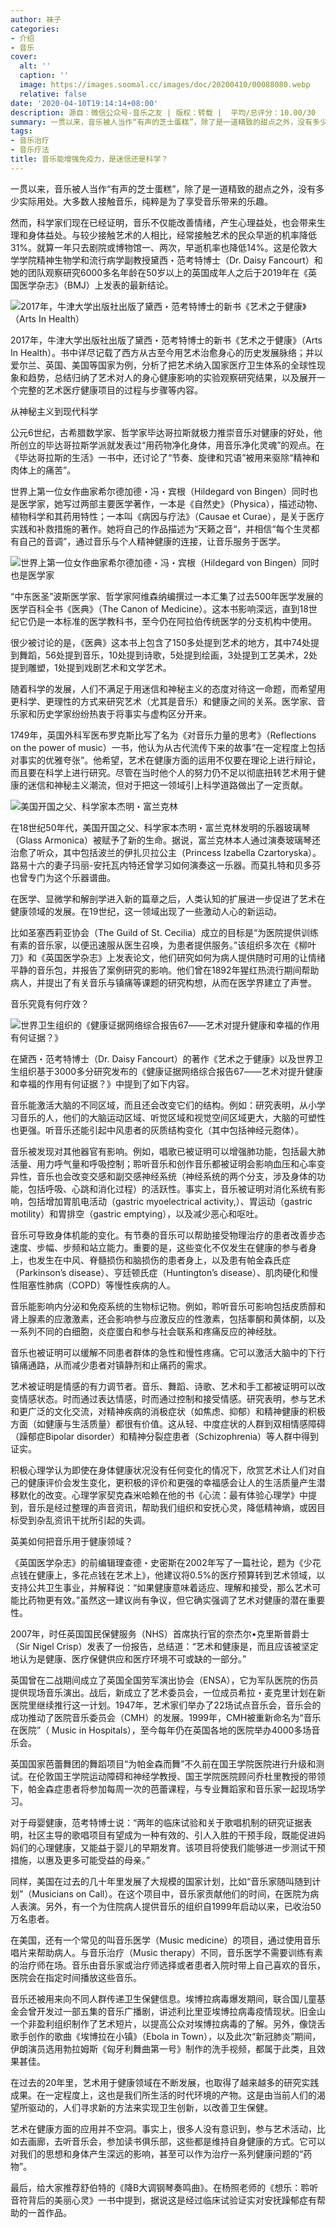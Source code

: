 ```yaml
---
author: 袜子
categories:
- 介绍
- 音乐
cover:
  alt: ''
  caption: ''
  image: https://images.soomal.cc/images/doc/20200410/00088080.webp
  relative: false
date: '2020-04-10T19:14:14+08:00'
description: 源自：微信公众号-音乐之友 | 版权：转载 |  平均/总评分：10.00/30
summary: 一贯以来，音乐被人当作“有声的芝士蛋糕”，除了是一道精致的甜点之外，没有多少实际用处。大多数人接触音乐，纯粹是为了享受音乐带来的乐趣。然而，科学家们现在已经证明，音乐不仅能改善情绪，产生心理益处，也会带来生理和身体益处……
tags:
- 音乐治疗
- 音乐疗法
title: 音乐能增强免疫力，是迷信还是科学？
---
```


一贯以来，音乐被人当作“有声的芝士蛋糕”，除了是一道精致的甜点之外，没有多少实际用处。大多数人接触音乐，纯粹是为了享受音乐带来的乐趣。

然而，科学家们现在已经证明，音乐不仅能改善情绪，产生心理益处，也会带来生理和身体益处。与较少接触艺术的人相比，经常接触艺术的民众早逝的机率降低31%。就算一年只去剧院或博物馆一、两次，早逝机率也降低14%。这是伦敦大学学院精神生物学和流行病学副教授黛西・范考特博士（Dr. Daisy Fancourt）和她的团队观察研究6000多名年龄在50岁以上的英国成年人之后于2019年在《英国医学杂志》（BMJ）上发表的最新结论。

![2017年，牛津大学出版社出版了黛西・范考特博士的新书《艺术之于健康》（Arts In Health）](https://images.soomal.cc/images/doc/20200410/00088076_01.webp)





2017年，牛津大学出版社出版了黛西・范考特博士的新书《艺术之于健康》（Arts In Health）。书中详尽记载了西方从古至今用艺术治愈身心的历史发展脉络；并以爱尔兰、英国、美国等国家为例，分析了把艺术纳入国家医疗卫生体系的全球性现象和趋势，总结归纳了艺术对人的身心健康影响的实验观察研究结果，以及展开一个完整的艺术医疗健康项目的过程与步骤等内容。

从神秘主义到现代科学

公元6世纪，古希腊数学家、哲学家毕达哥拉斯就极力推崇音乐对健康的好处，他所创立的毕达哥拉斯学派就发表过“用药物净化身体，用音乐净化灵魂”的观点。在《毕达哥拉斯的生活》一书中，还讨论了“节奏、旋律和咒语”被用来驱除“精神和肉体上的痛苦”。

世界上第一位女作曲家希尔德加德・冯・宾根（Hildegard von Bingen）同时也是医学家，她写过两部主要医学著作，一本是《自然史》（Physica），描述动物、植物科学和其药用特性；一本叫《病因与疗法》（Causae et Curae），是关于医疗实践和补救措施的著作。她将自己的作品描述为“天籁之音“，并相信“每个生灵都有自己的音调”，通过音乐与个人精神健康的连接，让音乐服务于医学。

![世界上第一位女作曲家希尔德加德・冯・宾根（Hildegard von Bingen）同时也是医学家](https://images.soomal.cc/images/doc/20200410/00088077.webp)





“中东医圣”波斯医学家、哲学家阿维森纳编撰过一本汇集了过去500年医学发展的医学百科全书《医典》（The Canon of Medicine）。这本书影响深远，直到18世纪它仍是一本标准的医学教科书，至今仍在阿拉伯传统医学的分支机构中使用。
 
很少被讨论的是，《医典》这本书上包含了150多处提到艺术的地方，其中74处提到舞蹈，56处提到音乐，10处提到诗歌，5处提到绘画，3处提到工艺美术，2处提到雕塑，1处提到戏剧艺术和文学艺术。

随着科学的发展，人们不满足于用迷信和神秘主义的态度对待这一命题，而希望用更科学、更理性的方式来研究艺术（尤其是音乐）和健康之间的关系。医学家、音乐家和历史学家纷纷热衷于将事实与虚构区分开来。

1749年，英国外科军医布罗克斯比写了名为《对音乐力量的思考》（Reflections on the power of music）一书，他认为从古代流传下来的故事“在一定程度上包括对事实的优雅夸张”。他希望，艺术在健康方面的运用不仅要在理论上进行辩论，而且要在科学上进行研究。尽管在当时他个人的努力仍不足以彻底扭转艺术用于健康的迷信和神秘主义潮流，但对于把这一领域引上科学道路做出了一定贡献。

![美国开国之父、科学家本杰明・富兰克林](https://images.soomal.cc/images/doc/20200410/00088078_01.webp)





在18世纪50年代，美国开国之父、科学家本杰明・富兰克林发明的乐器玻璃琴（Glass Armonica）被赋予了新的生命。据说，富兰克林本人通过演奏玻璃琴还治愈了听众，其中包括波兰的伊扎贝拉公主（Princess Izabella Czartoryska）。路易十六的妻子玛丽-安托瓦内特还曾学习如何演奏这一乐器。而莫扎特和贝多芬也曾专门为这个乐器谱曲。

在医学、显微学和解剖学进入新的篇章之后，人类认知的扩展进一步促进了艺术在健康领域的发展。在19世纪，这一领域出现了一些激动人心的新运动。

比如圣塞西莉亚协会（The Guild of St. Cecilia）成立的目标是“为医院提供训练有素的音乐家，以便迅速服从医生召唤，为患者提供服务。”该组织多次在《柳叶刀》和《英国医学杂志》上发表论文，他们研究如何为病人提供随时可用的让情绪平静的音乐包，并报告了案例研究的影响。他们曾在1892年猩红热流行期间帮助病人，并提出了有关音乐与镇痛等课题的研究构想，从而在医学界建立了声誉。

音乐究竟有何疗效？

![世界卫生组织的《健康证据网络综合报告67――艺术对提升健康和幸福的作用有何证据？》](https://images.soomal.cc/images/doc/20200410/00088079_01.webp)





在黛西・范考特博士（Dr. Daisy Fancourt）的著作《艺术之于健康》以及世界卫生组织基于3000多分研究发布的《健康证据网络综合报告67――艺术对提升健康和幸福的作用有何证据？》中提到了如下内容。

音乐能激活大脑的不同区域，而且还会改变它们的结构。例如：研究表明，从小学习音乐的人，他们的大脑运动区域、听觉区域和视觉空间区域更大，大脑的可塑性也更强。听音乐还能引起中风患者的灰质结构变化（其中包括神经元胞体）。

音乐被发现对其他器官有影响。例如，唱歌已被证明可以增强肺功能，包括最大肺活量、用力呼气量和呼吸控制；聆听音乐和创作音乐都被证明会影响血压和心率变异性，音乐也会改变交感和副交感神经系统（神经系统的两个分支，涉及身体的功能，包括呼吸、心跳和消化过程）的活跃性。事实上，音乐被证明对消化系统有影响，包括增加胃肌电活动（gastric myoelectrical activity,）、胃运动（gastric motility）和胃排空（gastric emptying），以及减少恶心和呕吐。

音乐可导致身体机能的变化。有节奏的音乐可以帮助接受物理治疗的患者改善步态速度、步幅、步频和站立能力。重要的是，这些变化不仅发生在健康的参与者身上，也发生在中风、脊髓损伤和脑损伤的患者身上，以及患有帕金森氏症（Parkinson’s disease）、亨廷顿氏症（Huntington’s disease）、肌肉硬化和慢性阻塞性肺病（COPD）等慢性疾病的人。

音乐能影响内分泌和免疫系统的生物标记物。例如，聆听音乐可影响包括皮质醇和肾上腺素的应激激素，还会影响参与应激反应的性激素，包括睾酮和黄体酮，以及一系列不同的白细胞，炎症蛋白和参与社会联系和疼痛反应的神经肽。

音乐也被证明可以缓解不同患者群体的急性和慢性疼痛。它可以激活大脑中的下行镇痛通路，从而减少患者对镇静剂和止痛药的需求。

艺术被证明是情感的有力调节者。音乐、舞蹈、诗歌、艺术和手工都被证明可以改变情感状态。时而通过表达情感，时而通过控制和接受情感。研究表明，参与艺术和更广泛的文化交流，对精神疾病的消极症状（如焦虑、抑郁）和精神健康的积极方面（如健康与生活质量）都很有价值。这从轻、中度症状的人群到双相情感障碍（躁郁症Bipolar disorder）和精神分裂症患者（Schizophrenia）等人群中得到证实。

积极心理学认为即使在身体健康状况没有任何变化的情况下，欣赏艺术让人们对自己的健康评价会发生变化，更积极的评价和更强的幸福感会让人的生活质量产生潜移默化的改变。心理学家契克森米哈赖在他的书《心流：最有体验心理学》中提到，音乐是经过整理的声音资讯，帮助我们组织和安抚心灵，降低精神熵，或因目标受到杂乱资讯干扰所引起的失调。

英美如何把音乐用于健康领域？

《英国医学杂志》的前编辑理查德・史密斯在2002年写了一篇社论，题为《少花点钱在健康上，多花点钱在艺术上》，他建议将0.5%的医疗预算转到艺术领域，以支持公共卫生事业，并解释说：“如果健康意味着适应、理解和接受，那么艺术可能比药物更有效。”虽然这一建议尚有争议，但它确实强调了艺术对健康的潜在重要性。

2007年，时任英国国民保健服务（NHS）首席执行官的奈杰尔•克里斯普爵士（Sir Nigel Crisp）发表了一份报告，总结道：“艺术和健康是，而且应该被坚定地认为是健康、医疗保健供应和医疗环境不可或缺的一部分。”

英国曾在二战期间成立了英国全国劳军演出协会（ENSA），它为军队医院的伤员提供现场音乐演出。战后，新成立了艺术委员会，一位成员希拉・麦克里计划在新医院里继续推行这一计划。1947年，艺术家们举办了22场试点音乐会，音乐会的成功推动了医院音乐委员会（CMH）的发展。1999年，CMH被重新命名为“音乐在医院”（ Music in Hospitals），至今每年仍在英国各地的医院举办4000多场音乐会。

英国国家芭蕾舞团的舞蹈项目“为帕金森而舞”不久前在国王学院医院进行升级和测试。在伦敦国王学院运动障碍和神经学教授、国王学院医院顾问乔杜里教授的带领下，帕金森症患者将参加每周一次的芭蕾课程，与专业舞蹈家和音乐家一起现场学习。

对于母婴健康，范考特博士说：“两年的临床试验和关于歌唱机制的研究证据表明，社区主导的歌唱项目有望成为一种有效的、引人入胜的干预手段，既能促进妈妈们的心理健康，又能益于婴儿的早期发育。该项目将使我们能够进一步测试干预措施，以惠及更多可能受益的母亲。”

同样，美国在过去的几十年里发展了大规模的国家计划，比如“音乐家随叫随到计划”（Musicians on Call）。在这个项目中，音乐家贡献他们的时间，在医院为病人表演。另外，有一个为住院病人提供音乐的组织自1999年启动以来，已收治50万名患者。

在美国，还有一个常见的叫音乐医学（Music medicine）的项目，通过使用音乐唱片来帮助病人。与音乐治疗（Music therapy）不同，音乐医学不需要训练有素的治疗师在场。音乐由音乐家或治疗师选择或者患者入院时带上自己喜欢的音乐，医院会在指定时间播放这些音乐。

音乐还被用来向不同人群传递卫生保健信息。埃博拉病毒爆发期间，联合国儿童基金会曾开发过一部五集的音乐广播剧，讲述利比里亚埃博拉病毒疫情现状。旧金山一个非盈利组织制作了艺术短片，以提高公众对埃博拉病毒的了解。另外，像饶舌歌手创作的歌曲《埃博拉在小镇》（Ebola in Town），以及此次“新冠肺炎”期间，伊朗演员选用勃拉姆斯《匈牙利舞曲第一号》制作的洗手视频，都属于此类，且效果甚佳。

在过去的20年里，艺术用于健康领域在不断发展，也取得了越来越多的研究实践成果。在一定程度上，这也是我们所生活的时代环境的产物。这是由当前人们的渴望所驱动的，人们寻求新的方法来实现卫生创新，以改善卫生保健。

艺术在健康方面的应用并不空洞。事实上，很多人没有意识到，参与艺术活动，比如去画廊，去听音乐会，参加读书俱乐部，这些都是维持自身健康的方式。它可以对我们的思想和身体产生深远的影响，甚至可以作为治疗一系列健康问题的“药物”。

最后，给大家推荐舒伯特的《降B大调钢琴奏鸣曲》。在杨照老师的《想乐：聆听音符背后的美丽心灵》一书中提到，据说这是经过临床试验证实对安抚躁郁症有帮助的一首作品。